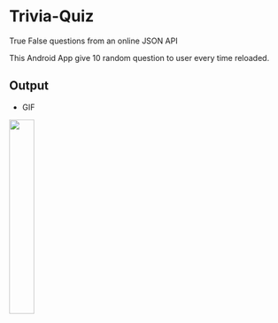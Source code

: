 # Trivia-Quiz
True False questions from an online JSON API 

This Android App give 10 random question to user every time reloaded.


## Output 

- GIF


<img src="https://user-images.githubusercontent.com/57345756/162194592-b3460dd9-6def-42d3-9fb8-52eb897d355a.gif" width="30%"/>

